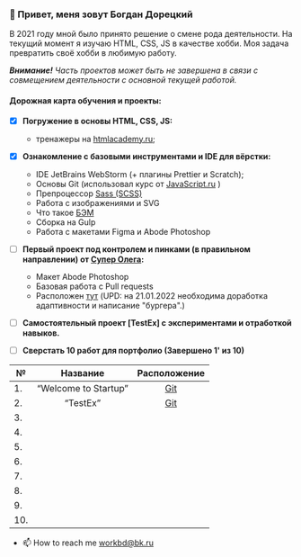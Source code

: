 

### 👋  Привет, меня зовут Богдан Дорецкий

В 2021 году мной было принято решение о смене рода деятельности. На текущий момент я изучаю HTML, CSS, JS в качестве хобби. Моя задача превратить своё хобби в любимую работу.

_**Внимание!**_
_Часть проектов может быть не завершена в связи с совмещением деятельности с основной текущей работой._

#### Дорожная карта обучения и проекты:

[1]: https://htmlacademy.ru/courses/:
[2]: https://youtube.com/playlist?list=PLDyvV36pndZFHXjXuwA_NywNrVQO0aQqb
[3]: https://sass-scss.ru
[4]: https://ru.bem.info/methodology
[5]: https://www.linkedin.com/in/r45h
[6]: https://github.com/R45H/bogdan-1
[7]: https://github.com/Lazard-Live/Test-Ex-task-1


- [x] **Погружение в основы HTML, CSS, JS:**
  - тренажеры  на [htmlacademy.ru][1];

- [x] **Ознакомление с базовыми инструментами и IDE для вёрстки:**
  - IDE JetBrains WebStorm (+ плагины Prettier и Scratch);
  - Основы Git (использовал курс от [JavaScript.ru][2]  )
  - Препроцессор [Sass (SCSS)][3]
  - Работа с изображениями и SVG
  - Что такое [БЭМ][4]
  - Сборка на Gulp
  - Работа с макетами Figma и Abode Photoshop


- [ ] **Первый проект под контролем и пинками (в правильном направлении) от [Супер Олега][5]:**
  - Макет Abode Photoshop
  - Базовая работа с Pull requests
  - Расположен [тут][6]
       (UPD: на 21.01.2022 необходима доработка адаптивности и написание "бургера".)
    

- [ ] **Самостоятельный проект [TestEx] с экспериментами и отработкой навыков.**


- [ ] **Сверстать 10 работ для портфолио (Завершено 1' из 10)**
  
| №   |       Название       | Расположение |
|-----|:--------------------:|:------------:|
| 1.  | “Welcome to Startup” |   [Git][6]   |
| 2.  |       “TestEx”       |   [Git][7]   |
| 3.  |                      |              |
| 4.  |                      |              |
| 5.  |                      |              |
| 6.  |                      |              |
| 7.  |                      |              |
| 8.  |                      |              |
| 9.  |                      |              |
| 10. |                      |              |


- 📫 How to reach me workbd@bk.ru
